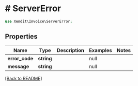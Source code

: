 # # ServerError


```php
use Xendit\Invoice\ServerError;
```

## Properties

Name | Type | Description | Examples | Notes
------------ | ------------- | ------------- | ------------- | ------------- 
**error_code** | **string** |  | null | 
**message** | **string** |  | null | 

[[Back to README]](../../README.md)
